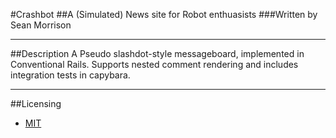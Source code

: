 #Crashbot
##A (Simulated) News site for Robot enthuasists 
###Written by Sean Morrison
***
##Description
A Pseudo slashdot-style messageboard, implemented in Conventional Rails.
Supports nested comment rendering and includes integration tests in capybara.
***
##Licensing
- [MIT](http://opensource.org/licenses/MIT)
